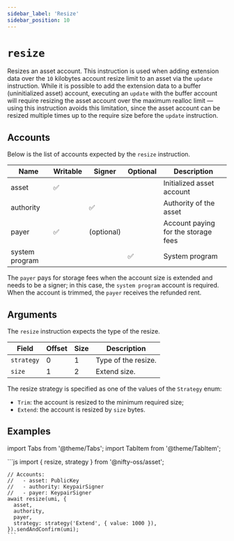 ```yaml
---
sidebar_label: 'Resize'
sidebar_position: 10
---
```


# `resize`

Resizes an asset account. This instruction is used when adding extension data over the `10` kilobytes account resize limit to an asset via the `update` instruction. While it is possible to add the extension data to a buffer (uninitialized asset) account, executing an `update` with the buffer account will require resizing the asset account over the maximum realloc limit &mdash; using this instruction avoids this limitation, since the asset account can be resized multiple times up to the require size before the `update` instruction.

## Accounts

Below is the list of accounts expected by the `resize` instruction.

| Name             | Writable | Signer | Optional | Description |
|------------------|----------|--------|----------|-------------|
| asset            | ✅       |        |          | Initialized asset account |
| authority        |          | ✅     |          | Authority of the asset |
| payer            | ✅       | (optional) |       | Account paying for the storage fees |
| system program   |          |        | ✅        | System program |

The `payer` pays for storage fees when the account size is extended and needs to be a signer; in this case, the `system program` account is required. When the account is trimmed, the `payer` receives the refunded rent.

## Arguments

The `resize` instruction expects the type of the resize.

| Field             | Offset | Size | Description |
|-------------------|--------|------|-------------|
| `strategy`        | 0      | 1    | Type of the resize. |
| `size`            | 1      | 2    | Extend size. |

The resize strategy is specified as one of the values of the `Strategy` enum:
- `Trim`: the account is resized to the minimum required size;
- `Extend`: the account is resized by `size` bytes.

## Examples

import Tabs from '@theme/Tabs';
import TabItem from '@theme/TabItem';

<Tabs>
  <TabItem value="javascript" label="JavaScript" default>
    ```js
    import { resize, strategy } from '@nifty-oss/asset';

    // Accounts:
    //   - asset: PublicKey
    //   - authority: KeypairSigner
    //   - payer: KeypairSigner
    await resize(umi, {
      asset,
      authority,
      payer,
      strategy: strategy('Extend', { value: 1000 }),
    }).sendAndConfirm(umi);
    ```
  </TabItem>
</Tabs>
